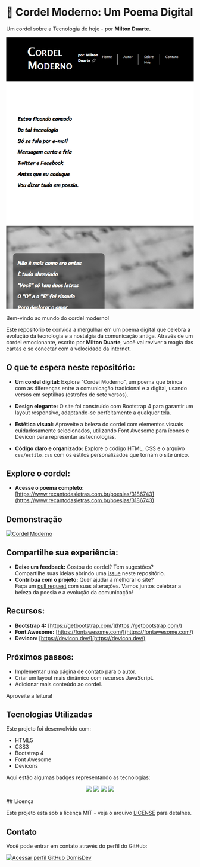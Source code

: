 # 🎤 Cordel Moderno: Um Poema Digital

Um cordel sobre a Tecnologia de hoje - por **Milton Duarte.**

![Cordel Moderno](src/imagens/iPad-Air-5-820x1180.png)

Bem-vindo ao mundo do cordel moderno!

Este repositório te convida a mergulhar em um poema digital que celebra a evolução da tecnologia e a nostalgia da comunicação antiga. Através de um cordel emocionante, escrito por **Milton Duarte**, você vai reviver a magia das cartas e se conectar com a velocidade da internet.

## O que te espera neste repositório:

*   **Um cordel digital:** Explore "Cordel Moderno", um poema que brinca com as diferenças entre a comunicação tradicional e a digital, usando versos em septilhas (estrofes de sete versos).

*   **Design elegante:** O site foi construído com Bootstrap 4 para garantir um layout responsivo, adaptando-se perfeitamente a qualquer tela.

*   **Estética visual:** Aproveite a beleza do cordel com elementos visuais cuidadosamente selecionados, utilizando Font Awesome para ícones e Devicon para representar as tecnologias.

*   **Código claro e organizado:** Explore o código HTML, CSS e o arquivo `css/estilo.css` com os estilos personalizados que tornam o site único.

## Explore o cordel:

*   **Acesse o poema completo:** [https://www.recantodasletras.com.br/poesias/3186743](https://www.recantodasletras.com.br/poesias/3186743)

## Demonstração

<a href="https://domisnnet.github.io/cordel-moderno/" target="_blank" rel="noopener noreferrer">
  <img src="src/imagens/botão.webp" width="35px" height="35px" alt="Cordel Moderno">
</a>

## Compartilhe sua experiência:

*   **Deixe um feedback:** Gostou do cordel? Tem sugestões?  
    Compartilhe suas ideias abrindo uma [issue](https://github.com/Domisnnet/cordel-moderno/issues) neste repositório.
*   **Contribua com o projeto:** Quer ajudar a melhorar o site?  
    Faça um [pull request](https://github.com/Domisnnet/cordel-moderno/pulls) com suas alterações. Vamos juntos celebrar a beleza da poesia e a evolução da comunicação!

## Recursos:

*   **Bootstrap 4:** [https://getbootstrap.com/](https://getbootstrap.com/)
*   **Font Awesome:** [https://fontawesome.com/](https://fontawesome.com/)
*   **Devicon:** [https://devicon.dev/](https://devicon.dev/)

## Próximos passos:

*   Implementar uma página de contato para o autor.
*   Criar um layout mais dinâmico com recursos JavaScript.
*   Adicionar mais conteúdo ao cordel.

Aproveite a leitura!

## Tecnologias Utilizadas

Este projeto foi desenvolvido com:

- HTML5
- CSS3
- Bootstrap 4
- Font Awesome
- Devicons

Aqui estão algumas badges representando as tecnologias:

<p align="center">
    <img src="https://img.shields.io/badge/HTML5-E34F26?style=flat-square&logo=html5&logoColor=white">
    <img src="https://img.shields.io/badge/CSS3-1572B6?style=flat-square&logo=css3&logoColor=white">
    <img src="https://img.shields.io/badge/Bootstrap-563D7C?style=flat-square&logo=bootstrap&logoColor=white">
    <img src="https://img.shields.io/badge/Font%20Awesome-228AE6?style=flat-square&logo=font-awesome&logoColor=white">
</p>
## Licença

Este projeto está sob a licença MIT - veja o arquivo [LICENSE](LICENSE) para detalhes.

## Contato

Você pode entrar em contato através do perfil do GitHub: 

<a href="https://github.com/Domisnnet">
    <img src="src/img/DomisDev.png" width="60px" height="60px" alt="Acessar perfil GitHub">
    DomisDev
</a> 

